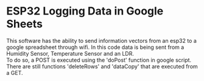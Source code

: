 # ESP32 Logging Data in Google Sheets
This software has the ability to send information vectors from an esp32 to a google spreadsheet through wifi. In this code data is being sent from a Humidity 
Sensor, Temperature Sensor and an LDR. <br> To do so, a POST is executed using the 'doPost' function in google script. There are still functions 'deleteRows' 
and 'dataCopy' that are executed from a GET.
